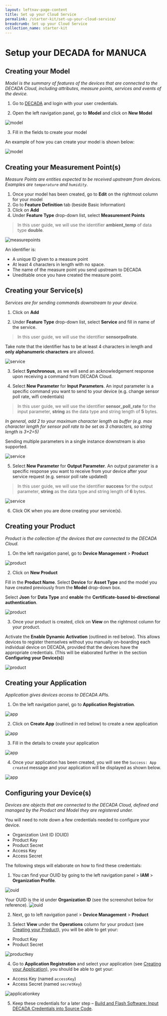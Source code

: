 ```yaml
---
layout: leftnav-page-content
title: Set up your Cloud Service
permalink: /starter-kit/set-up-your-cloud-service/
breadcrumb: Set up your Cloud Service
collection_name: starter-kit
---
```


# Setup your DECADA for MANUCA
## Creating your Model
*Model is the summary of features of the devices that are connected to the DECADA Cloud, including attributes, measure points, services and events of the device.*

1. Go to [DECADA](https://portal.decada.gov.sg) and login with your user credentials.

2. Open the left navigation panel, go to **Model** and click on **New Model**

<img class="large" src="/images/manuca/decada-setup/decada_setup_model_1.png" alt="model">

3. Fill in the fields to create your model

An example of how you can create your model is shown below:

<img src="/images/manuca/decada-setup/decada_setup_model_2.png" alt="model">


## Creating your Measurement Point(s)
*Measure Points are entities expected to be received upstream from devices. Examples are `temperature` and `humidity`.*

1. Once your model has been created, go to **Edit** on the rightmost column for your model
2. Go to **Feature Definition** tab (beside Basic Information)
3. Click on **Add**
4. Under **Feature Type** drop-down list, select **Measurement Points**

> In this user guide, we will use the identifier **ambient_temp** of data type **double**.

<img src="/images/manuca/decada-setup/decada_setup_measurepoints_1.png" alt="measurepoints">

An identifier is:
- A unique ID given to a measure point
- At least 4 characters in length with no space.
- The name of the measure point you send upstream to DECADA
- Uneditable once you have created the measure point.


## Creating your Service(s)
*Services are for sending commands downstream to your device.*

1. Click on **Add**

2. Under **Feature Type** drop-down list, select **Service** and fill in name of the service.

> In this user guide, we will use the identifier **sensorpollrate**.

Take note that the identifier has to be at least 4 characters in length and **only alphanumeric characters** are allowed.

<img src="/images/manuca/decada-setup/decada_setup_service_1.png" alt="service">

3. Select **Synchronous**, as we will send an acknowledgement response upon receiving a command from DECADA Cloud.

4. Select **New Parameter** for **Input Parameters**. An input parameter is a specific command you want to send to your device (e.g. change sensor poll rate, wifi credentials)

> In this user guide, we will use the identifier **sensor_poll_rate** for the input parameter, **string** as the data type and string length of **5** bytes. 

*In general, add 2 to your maximum character length as buffer (e.g. max character length for sensor poll rate to be set as 3 characters, so string length is 3+2=5)*

Sending multiple parameters in a single instance downstream is also supported.

<img src="/images/manuca/decada-setup/decada_setup_service_2.png" alt="service">

5. Select **New Parameter** for **Output Parameter**. An output parameter is a specific response you want to receive from your device after your service request (e.g. sensor poll rate updated)

> In this user guide, we will use the identifier **success** for the output parameter, **string** as the data type and string length of **6** bytes. 

<img src="/images/manuca/decada-setup/decada_setup_service_3.png" alt="service">

6. Click OK when you are done creating your service(s).


<a id="DecadaProduct"></a>
## Creating your Product
*Product is the collection of the devices that are connected to the DECADA Cloud.*

1. On the left navigation panel, go to **Device Management** > **Product**
<img class="large" src="/images/manuca/decada-setup/decada_setup_product_1.png" alt="product">

2. Click on **New Product**

Fill in the **Product Name**. Select **Device** for **Asset Type** and the model you have created previously from the **Model** drop-down box.

Select **Json** for **Data Type** and **enable** the **Certificate-based bi-directional authentication**.

<img src="/images/manuca/decada-setup/decada_setup_product_2.png" alt="product">

3. Once your product is created, click on **View** on the rightmost column for your product.

Activate the **Enable Dynamic Activation** (outlined in red below). This allows devices to register themselves without you manually on-boarding each individual device on DECADA, provided that the devices have the appropriate credentials. (This will be elaborated further in the section **Configuring your Device(s)**)

<img class="large" src="/images/manuca/decada-setup/decada_setup_product_3.png" alt="product">


<a id="DecadaApplication"></a>
## Creating your Application
*Application gives devices access to DECADA APIs.*

1. On the left navigation panel, go to **Application Registration**.  

<img class="large" src="/images/manuca/decada-setup/decada_setup_application_1.png" alt="app">

2. Click on **Create App** (outlined in red below) to create a new application

<img class="large" src="/images/manuca/decada-setup/decada_setup_application_2.png" alt="app">

3. Fill in the details to create your application

<img class="large" src="/images/manuca/decada-setup/decada_setup_application_3.png" alt="app">

4. Once your application has been created, you will see the `Success: App created` message and your application will be displayed as shown below.

<img class="large" src="/images/manuca/decada-setup/decada_setup_application_4.png" alt="app">

<a id="DecadaCredentials"></a>

## Configuring your Device(s)
*Devices are objects that are connected to the DECADA Cloud, defined and managed by the Product and Model they are registered under.*

You will need to note down a few credentials needed to configure your device.  
- Organization Unit ID (OUID)
- Product Key
- Product Secret
- Access Key
- Access Secret

The following steps will elaborate on how to find these credentials:

1. You can find your OUID by going to the left navigation panel > **IAM** > **Organization Profile**.  
<img class="large" src="/images/manuca/decada-setup/decada_setup_ouid_1.png" alt="ouid">  

Your OUID is the id under **Organization ID** (see the screenshot below for reference).
<img class="large" src="/images/manuca/decada-setup/decada_setup_ouid_2.png" alt="ouid">


2. Next, go to left navigation panel > **Device Management** > **Product**

3. Select **View** under the **Operations** column for your product (see [Creating your Product](#DecadaProduct)), you will be able to get your:
- Product Key
- Product Secret

<img class="large" src="/images/manuca/decada-setup/decada_setup_productkey.png" alt="productkey">

4. Go to **Application Registration** and select your application (see [Creating your Application](#DecadaApplication)), you should be able to get your:
- Access Key (named `accessKey`)
- Access Secret (named `secretKey`)

<img class="large" src="/images/manuca/decada-setup/decada_setup_applicationkey.png" alt="applicationkey">

5. Keep these credentials for a later step – [Build and Flash Software: Input DECADA Credentials into Source Code](/starter-kit/build-and-flash-sw/#InputCredentials).
